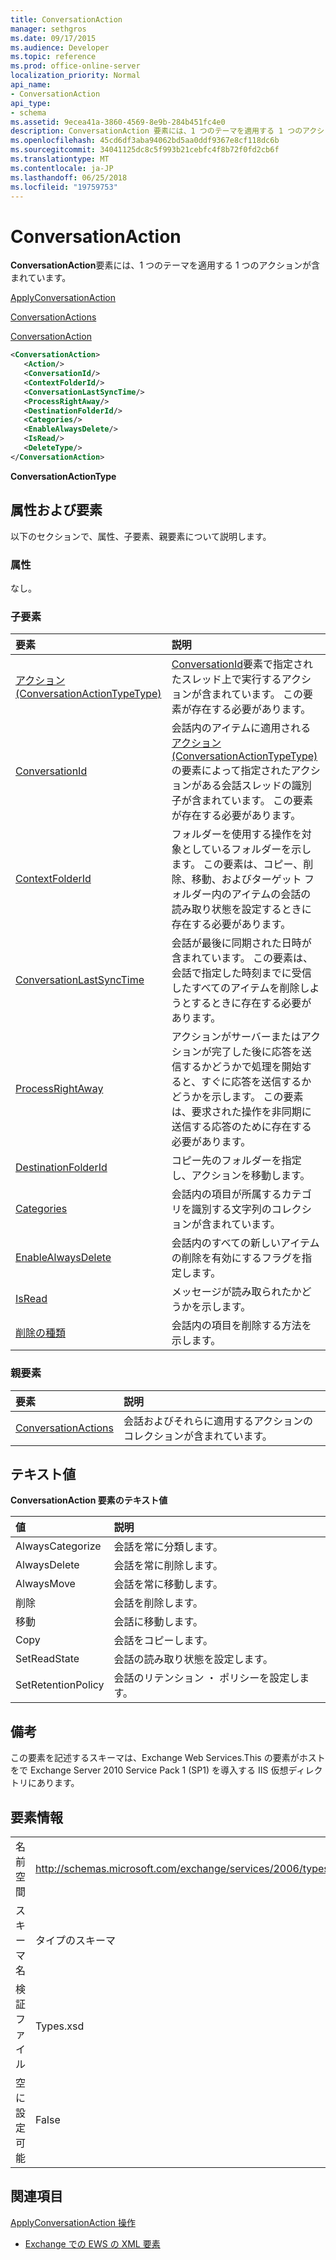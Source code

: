 ```yaml
---
title: ConversationAction
manager: sethgros
ms.date: 09/17/2015
ms.audience: Developer
ms.topic: reference
ms.prod: office-online-server
localization_priority: Normal
api_name:
- ConversationAction
api_type:
- schema
ms.assetid: 9ecea41a-3860-4569-8e9b-284b451fc4e0
description: ConversationAction 要素には、1 つのテーマを適用する 1 つのアクションが含まれています。
ms.openlocfilehash: 45cd6df3aba94062bd5aa0ddf9367e8cf118dc6b
ms.sourcegitcommit: 34041125dc8c5f993b21cebfc4f8b72f0fd2cb6f
ms.translationtype: MT
ms.contentlocale: ja-JP
ms.lasthandoff: 06/25/2018
ms.locfileid: "19759753"
---
```

# <a name="conversationaction"></a>ConversationAction

**ConversationAction**要素には、1 つのテーマを適用する 1 つのアクションが含まれています。 
  
[ApplyConversationAction](applyconversationaction.md)
  
[ConversationActions](conversationactions.md)
  
[ConversationAction](conversationaction.md)
  
```XML
<ConversationAction>
   <Action/>
   <ConversationId/>
   <ContextFolderId/>
   <ConversationLastSyncTime/>
   <ProcessRightAway/>
   <DestinationFolderId/>
   <Categories/>
   <EnableAlwaysDelete/>
   <IsRead/>
   <DeleteType/>
</ConversationAction>
```

 **ConversationActionType**
## <a name="attributes-and-elements"></a>属性および要素

以下のセクションで、属性、子要素、親要素について説明します。
  
### <a name="attributes"></a>属性

なし。
  
### <a name="child-elements"></a>子要素

|**要素**|**説明**|
|:-----|:-----|
|[アクション (ConversationActionTypeType)](action-conversationactiontypetype.md) <br/> |[ConversationId](conversationid.md)要素で指定されたスレッド上で実行するアクションが含まれています。 この要素が存在する必要があります。  <br/> |
|[ConversationId](conversationid.md) <br/> |会話内のアイテムに適用される[アクション (ConversationActionTypeType)](action-conversationactiontypetype.md)の要素によって指定されたアクションがある会話スレッドの識別子が含まれています。 この要素が存在する必要があります。  <br/> |
|[ContextFolderId](contextfolderid.md) <br/> |フォルダーを使用する操作を対象としているフォルダーを示します。 この要素は、コピー、削除、移動、およびターゲット フォルダー内のアイテムの会話の読み取り状態を設定するときに存在する必要があります。  <br/> |
|[ConversationLastSyncTime](conversationlastsynctime.md) <br/> |会話が最後に同期された日時が含まれています。 この要素は、会話で指定した時刻までに受信したすべてのアイテムを削除しようとするときに存在する必要があります。  <br/> |
|[ProcessRightAway](processrightaway.md) <br/> |アクションがサーバーまたはアクションが完了した後に応答を送信するかどうかで処理を開始すると、すぐに応答を送信するかどうかを示します。 この要素は、要求された操作を非同期に送信する応答のために存在する必要があります。  <br/> |
|[DestinationFolderId](destinationfolderid.md) <br/> |コピー先のフォルダーを指定し、アクションを移動します。  <br/> |
|[Categories](categories-ex15websvcsotherref.md) <br/> |会話内の項目が所属するカテゴリを識別する文字列のコレクションが含まれています。  <br/> |
|[EnableAlwaysDelete](enablealwaysdelete.md) <br/> |会話内のすべての新しいアイテムの削除を有効にするフラグを指定します。  <br/> |
|[IsRead](isread.md) <br/> |メッセージが読み取られたかどうかを示します。  <br/> |
|[削除の種類](deletetype.md) <br/> |会話内の項目を削除する方法を示します。  <br/> |
   
### <a name="parent-elements"></a>親要素

|**要素**|**説明**|
|:-----|:-----|
|[ConversationActions](conversationactions.md) <br/> |会話およびそれらに適用するアクションのコレクションが含まれています。  <br/> |
   
## <a name="text-value"></a>テキスト値

**ConversationAction 要素のテキスト値**

|**値**|**説明**|
|:-----|:-----|
|AlwaysCategorize  <br/> |会話を常に分類します。  <br/> |
|AlwaysDelete  <br/> |会話を常に削除します。  <br/> |
|AlwaysMove  <br/> |会話を常に移動します。  <br/> |
|削除  <br/> |会話を削除します。  <br/> |
|移動  <br/> |会話に移動します。  <br/> |
|Copy  <br/> |会話をコピーします。  <br/> |
|SetReadState  <br/> |会話の読み取り状態を設定します。  <br/> |
|SetRetentionPolicy  <br/> |会話のリテンション ・ ポリシーを設定します。  <br/> |
   
## <a name="remarks"></a>備考

この要素を記述するスキーマは、Exchange Web Services.This の要素がホストをで Exchange Server 2010 Service Pack 1 (SP1) を導入する IIS 仮想ディレクトリにあります。
  
## <a name="element-information"></a>要素情報

|||
|:-----|:-----|
|名前空間  <br/> |http://schemas.microsoft.com/exchange/services/2006/types  <br/> |
|スキーマ名  <br/> |タイプのスキーマ  <br/> |
|検証ファイル  <br/> |Types.xsd  <br/> |
|空に設定可能  <br/> |False  <br/> |
   
## <a name="see-also"></a>関連項目



[ApplyConversationAction 操作](applyconversationaction-operation.md)


- [Exchange での EWS の XML 要素](ews-xml-elements-in-exchange.md)

